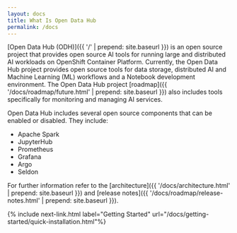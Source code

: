 ```yaml
---
layout: docs
title: What Is Open Data Hub
permalink: /docs
---
```


[Open Data Hub (ODH)]({{ '/' | prepend: site.baseurl }}) is an open source project that provides open source AI tools for running large and distributed AI workloads on OpenShift Container Platform. Currently, the Open Data Hub project provides open source tools for data storage, distributed AI and Machine Learning (ML) workflows and a Notebook development environment. The Open Data Hub project [roadmap]({{ '/docs/roadmap/future.html' | prepend: site.baseurl }}) also includes tools specifically for monitoring and managing AI services.

<!--[AI Library](docs/ai-library/installation.html) is also an open source project initiated by Red Hat AI Center of Excellence team as an effort to provide ML models as a service on OpenShift Container Platform. The development of these models as services is a community driven open source project to make AI/ML models more accessible.-->

Open Data Hub includes several open source components that can be enabled or disabled.  They include:
- Apache Spark
- JupyterHub
- Prometheus
- Grafana
- Argo
- Seldon

For further information refer to the [architecture]({{ '/docs/architecture.html' | prepend: site.baseurl }}) and [release notes]({{ '/docs/roadmap/release-notes.html' | prepend: site.baseurl }}).


{% include next-link.html label="Getting Started" url="/docs/getting-started/quick-installation.html"%}